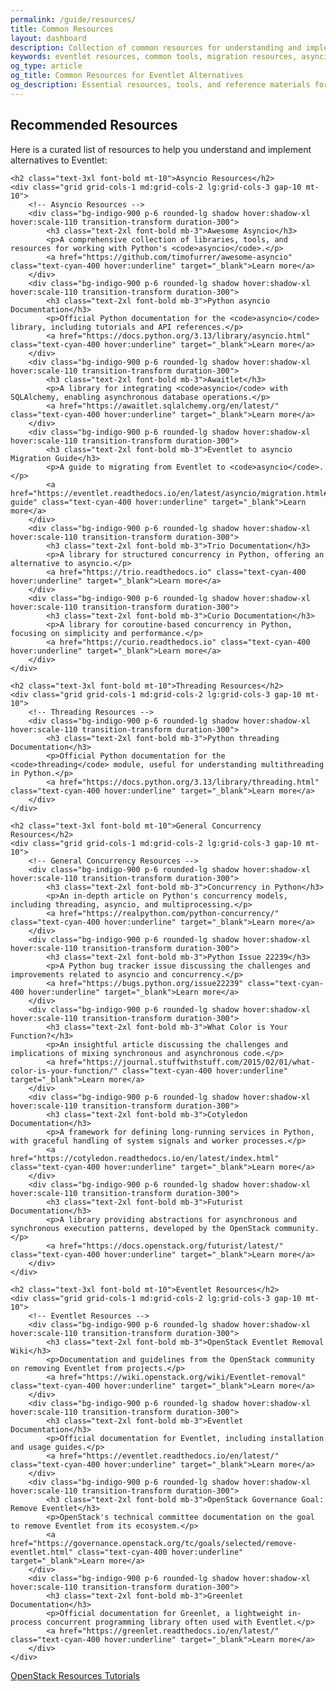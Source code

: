 ```yaml
---
permalink: /guide/resources/
title: Common Resources
layout: dashboard
description: Collection of common resources for understanding and implementing alternatives to Eventlet. These resources provide essential references, tools, and community-supported solutions to assist in your migration process.
keywords: eventlet resources, common tools, migration resources, asyncio resources, threading reference, community solutions, developer tools, code libraries, implementation guides
og_type: article
og_title: Common Resources for Eventlet Alternatives
og_description: Essential resources, tools, and reference materials for developers implementing alternatives to Eventlet in their applications.
---
```

<section>
    <h1 class="text-4xl font-bold">Recommended Resources</h1>
    <p class="mt-10 text-xl">Here is a curated list of resources to help you understand and implement alternatives to Eventlet:</p>

    <h2 class="text-3xl font-bold mt-10">Asyncio Resources</h2>
    <div class="grid grid-cols-1 md:grid-cols-2 lg:grid-cols-3 gap-10 mt-10">
        <!-- Asyncio Resources -->
        <div class="bg-indigo-900 p-6 rounded-lg shadow hover:shadow-xl hover:scale-110 transition-transform duration-300">
            <h3 class="text-2xl font-bold mb-3">Awesome Asyncio</h3>
            <p>A comprehensive collection of libraries, tools, and resources for working with Python's <code>asyncio</code>.</p>
            <a href="https://github.com/timofurrer/awesome-asyncio" class="text-cyan-400 hover:underline" target="_blank">Learn more</a>
        </div>
        <div class="bg-indigo-900 p-6 rounded-lg shadow hover:shadow-xl hover:scale-110 transition-transform duration-300">
            <h3 class="text-2xl font-bold mb-3">Python asyncio Documentation</h3>
            <p>Official Python documentation for the <code>asyncio</code> library, including tutorials and API references.</p>
            <a href="https://docs.python.org/3.13/library/asyncio.html" class="text-cyan-400 hover:underline" target="_blank">Learn more</a>
        </div>
        <div class="bg-indigo-900 p-6 rounded-lg shadow hover:shadow-xl hover:scale-110 transition-transform duration-300">
            <h3 class="text-2xl font-bold mb-3">Awaitlet</h3>
            <p>A library for integrating <code>asyncio</code> with SQLAlchemy, enabling asynchronous database operations.</p>
            <a href="https://awaitlet.sqlalchemy.org/en/latest/" class="text-cyan-400 hover:underline" target="_blank">Learn more</a>
        </div>
        <div class="bg-indigo-900 p-6 rounded-lg shadow hover:shadow-xl hover:scale-110 transition-transform duration-300">
            <h3 class="text-2xl font-bold mb-3">Eventlet to asyncio Migration Guide</h3>
            <p>A guide to migrating from Eventlet to <code>asyncio</code>.</p>
            <a href="https://eventlet.readthedocs.io/en/latest/asyncio/migration.html#migration-guide" class="text-cyan-400 hover:underline" target="_blank">Learn more</a>
        </div>
        <div class="bg-indigo-900 p-6 rounded-lg shadow hover:shadow-xl hover:scale-110 transition-transform duration-300">
            <h3 class="text-2xl font-bold mb-3">Trio Documentation</h3>
            <p>A library for structured concurrency in Python, offering an alternative to asyncio.</p>
            <a href="https://trio.readthedocs.io" class="text-cyan-400 hover:underline" target="_blank">Learn more</a>
        </div>
        <div class="bg-indigo-900 p-6 rounded-lg shadow hover:shadow-xl hover:scale-110 transition-transform duration-300">
            <h3 class="text-2xl font-bold mb-3">Curio Documentation</h3>
            <p>A library for coroutine-based concurrency in Python, focusing on simplicity and performance.</p>
            <a href="https://curio.readthedocs.io" class="text-cyan-400 hover:underline" target="_blank">Learn more</a>
        </div>
    </div>

    <h2 class="text-3xl font-bold mt-10">Threading Resources</h2>
    <div class="grid grid-cols-1 md:grid-cols-2 lg:grid-cols-3 gap-10 mt-10">
        <!-- Threading Resources -->
        <div class="bg-indigo-900 p-6 rounded-lg shadow hover:shadow-xl hover:scale-110 transition-transform duration-300">
            <h3 class="text-2xl font-bold mb-3">Python threading Documentation</h3>
            <p>Official Python documentation for the <code>threading</code> module, useful for understanding multithreading in Python.</p>
            <a href="https://docs.python.org/3.13/library/threading.html" class="text-cyan-400 hover:underline" target="_blank">Learn more</a>
        </div>
    </div>

    <h2 class="text-3xl font-bold mt-10">General Concurrency Resources</h2>
    <div class="grid grid-cols-1 md:grid-cols-2 lg:grid-cols-3 gap-10 mt-10">
        <!-- General Concurrency Resources -->
        <div class="bg-indigo-900 p-6 rounded-lg shadow hover:shadow-xl hover:scale-110 transition-transform duration-300">
            <h3 class="text-2xl font-bold mb-3">Concurrency in Python</h3>
            <p>An in-depth article on Python's concurrency models, including threading, asyncio, and multiprocessing.</p>
            <a href="https://realpython.com/python-concurrency/" class="text-cyan-400 hover:underline" target="_blank">Learn more</a>
        </div>
        <div class="bg-indigo-900 p-6 rounded-lg shadow hover:shadow-xl hover:scale-110 transition-transform duration-300">
            <h3 class="text-2xl font-bold mb-3">Python Issue 22239</h3>
            <p>A Python bug tracker issue discussing the challenges and improvements related to asyncio and concurrency.</p>
            <a href="https://bugs.python.org/issue22239" class="text-cyan-400 hover:underline" target="_blank">Learn more</a>
        </div>
        <div class="bg-indigo-900 p-6 rounded-lg shadow hover:shadow-xl hover:scale-110 transition-transform duration-300">
            <h3 class="text-2xl font-bold mb-3">What Color is Your Function?</h3>
            <p>An insightful article discussing the challenges and implications of mixing synchronous and asynchronous code.</p>
            <a href="https://journal.stuffwithstuff.com/2015/02/01/what-color-is-your-function/" class="text-cyan-400 hover:underline" target="_blank">Learn more</a>
        </div>
        <div class="bg-indigo-900 p-6 rounded-lg shadow hover:shadow-xl hover:scale-110 transition-transform duration-300">
            <h3 class="text-2xl font-bold mb-3">Cotyledon Documentation</h3>
            <p>A framework for defining long-running services in Python, with graceful handling of system signals and worker processes.</p>
            <a href="https://cotyledon.readthedocs.io/en/latest/index.html" class="text-cyan-400 hover:underline" target="_blank">Learn more</a>
        </div>
        <div class="bg-indigo-900 p-6 rounded-lg shadow hover:shadow-xl hover:scale-110 transition-transform duration-300">
            <h3 class="text-2xl font-bold mb-3">Futurist Documentation</h3>
            <p>A library providing abstractions for asynchronous and synchronous execution patterns, developed by the OpenStack community.</p>
            <a href="https://docs.openstack.org/futurist/latest/" class="text-cyan-400 hover:underline" target="_blank">Learn more</a>
        </div>
    </div>

    <h2 class="text-3xl font-bold mt-10">Eventlet Resources</h2>
    <div class="grid grid-cols-1 md:grid-cols-2 lg:grid-cols-3 gap-10 mt-10">
        <!-- Eventlet Resources -->
        <div class="bg-indigo-900 p-6 rounded-lg shadow hover:shadow-xl hover:scale-110 transition-transform duration-300">
            <h3 class="text-2xl font-bold mb-3">OpenStack Eventlet Removal Wiki</h3>
            <p>Documentation and guidelines from the OpenStack community on removing Eventlet from projects.</p>
            <a href="https://wiki.openstack.org/wiki/Eventlet-removal" class="text-cyan-400 hover:underline" target="_blank">Learn more</a>
        </div>
        <div class="bg-indigo-900 p-6 rounded-lg shadow hover:shadow-xl hover:scale-110 transition-transform duration-300">
            <h3 class="text-2xl font-bold mb-3">Eventlet Documentation</h3>
            <p>Official documentation for Eventlet, including installation and usage guides.</p>
            <a href="https://eventlet.readthedocs.io/en/latest/" class="text-cyan-400 hover:underline" target="_blank">Learn more</a>
        </div>
        <div class="bg-indigo-900 p-6 rounded-lg shadow hover:shadow-xl hover:scale-110 transition-transform duration-300">
            <h3 class="text-2xl font-bold mb-3">OpenStack Governance Goal: Remove Eventlet</h3>
            <p>OpenStack's technical committee documentation on the goal to remove Eventlet from its ecosystem.</p>
            <a href="https://governance.openstack.org/tc/goals/selected/remove-eventlet.html" class="text-cyan-400 hover:underline" target="_blank">Learn more</a>
        </div>
        <div class="bg-indigo-900 p-6 rounded-lg shadow hover:shadow-xl hover:scale-110 transition-transform duration-300">
            <h3 class="text-2xl font-bold mb-3">Greenlet Documentation</h3>
            <p>Official documentation for Greenlet, a lightweight in-process concurrent programming library often used with Eventlet.</p>
            <a href="https://greenlet.readthedocs.io/en/latest/" class="text-cyan-400 hover:underline" target="_blank">Learn more</a>
        </div>
    </div>
</section>

<div class="mt-10 flex justify-between">
    <a href="{{ site.baseurl }}{% link guide/openstack.md %}" class="inline-block bg-gradient-to-r from-yellow-400 to-yellow-600 text-gray-900 font-semibold py-3 px-8 rounded hover:scale-105 transition-transform">
        <i class="fas fa-arrow-left mr-2"></i>OpenStack Resources
    </a>
    <a href="{{ site.baseurl }}{% link guide/tutorials.md %}" class="inline-block bg-gradient-to-r from-cyan-400 to-blue-600 text-gray-900 font-semibold py-3 px-8 rounded hover:scale-105 transition-transform">
        Tutorials<i class="fas fa-arrow-right ml-2"></i>
    </a>
</div>